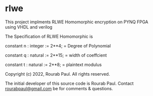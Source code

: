 # rlwe
This project implments RLWE Homomorphic encryption on PYNQ FPGA using VHDL and verilog

The Specification of RLWE Homomorphic is 

   constant n  : integer := 2**4; = Degree of Polynomial
   
   constant q  : natural := 2**15; = width of coeffcient 
   
   constant t  : natural := 2**8; = plaintext modulus
   
   Copyright (c) 2022, Rourab Paul. All rights reserved.
   
   The initial developer of this source code is Rourab Paul.
Contact rourabpaul@gmail.com be for comments & questions.
